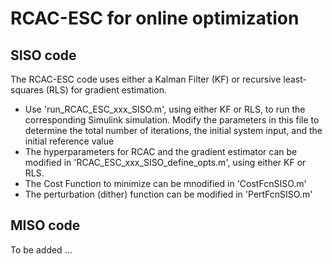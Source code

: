 # RCAC-ESC for online optimization

## SISO code

The RCAC-ESC code uses either a Kalman Filter (KF) or recursive least-squares (RLS) for gradient estimation. 

- Use 'run_RCAC_ESC_xxx_SISO.m', using either KF or RLS, to run the corresponding Simulink simulation. Modify the parameters in this file to determine the total number of iterations, the initial system input, and the initial reference value
- The hyperparameters for RCAC and the gradient estimator can be modified in 'RCAC_ESC_xxx_SISO_define_opts.m', using either KF or RLS.
- The Cost Function to minimize can be mnodified in 'CostFcnSISO.m'
- The perturbation (dither) function can be modified in 'PertFcnSISO.m'

## MISO code

To be added ...
